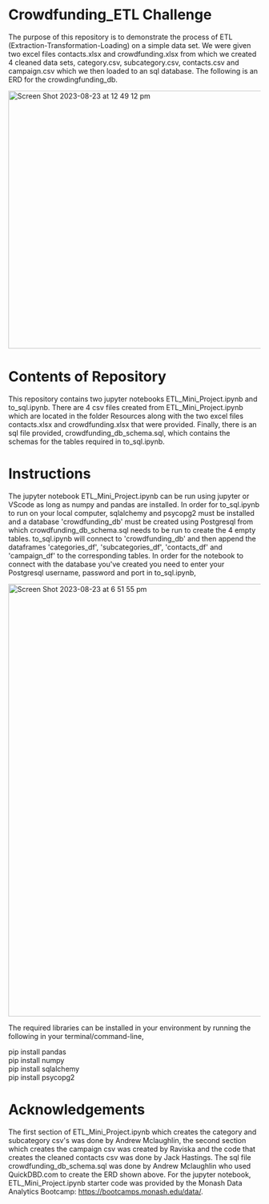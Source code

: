 # Crowdfunding_ETL Challenge

The purpose of this repository is to demonstrate the process of ETL (Extraction-Transformation-Loading) on a simple data set.
We were given two excel files contacts.xlsx and crowdfunding.xlsx from which we created 4 cleaned data sets, category.csv,
subcategory.csv, contacts.csv and campaign.csv which we then loaded to an sql database.
The following is an ERD for the crowdingfunding_db. 

<img width="515" alt="Screen Shot 2023-08-23 at 12 49 12 pm" src="https://github.com/JackHast/Crowdfunding_ETL/assets/131254350/bdadb0ff-530d-4eca-87a4-fa73b770ce3d">

# Contents of Repository

This repository contains two jupyter notebooks ETL_Mini_Project.ipynb and to_sql.ipynb. There are 4 csv files created from ETL_Mini_Project.ipynb
which are located in the folder Resources along with the two excel files contacts.xlsx and crowdfunding.xlsx that were provided. Finally, there is an sql file provided, 
crowdfunding_db_schema.sql, which contains the schemas for the tables required in to_sql.ipynb.

# Instructions

The jupyter notebook ETL_Mini_Project.ipynb can be run using jupyter or VScode as long as numpy and pandas are installed.
In order for to_sql.ipynb to run on your local computer, sqlalchemy and psycopg2 must be installed and a database 'crowdfunding_db' 
must be created using Postgresql from which crowdfunding_db_schema.sql needs to be run to create the 4 empty tables. to_sql.ipynb will
connect to 'crowdfunding_db' and then append the dataframes 'categories_df', 'subcategories_df', 'contacts_df' and 'campaign_df' to the corresponding
tables.
In order for the notebook to connect with the database you've created you need to enter your Postgresql username, password and port in to_sql.ipynb,

<img width="864" alt="Screen Shot 2023-08-23 at 6 51 55 pm" src="https://github.com/JackHast/Crowdfunding_ETL/assets/131254350/1f40e386-1881-4323-a05a-ea0eabd4e686">

The required libraries can be installed in your environment by running the following in your terminal/command-line,

pip install pandas <br>
pip install numpy <br>
pip install sqlalchemy <br>
pip install psycopg2


# Acknowledgements

The first section of ETL_Mini_Project.ipynb which creates the category and subcategory csv's was done by Andrew Mclaughlin,
the second section which creates the campaign csv was created by Raviska and the code that creates the cleaned contacts csv was done by Jack Hastings. 
The sql file crowdfunding_db_schema.sql was done by Andrew Mclaughlin who used QuickDBD.com to create the ERD shown above.
For the jupyter notebook, ETL_Mini_Project.ipynb starter code was provided by the Monash Data Analytics Bootcamp: https://bootcamps.monash.edu/data/.
 



